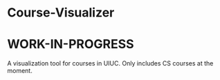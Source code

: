 # Course-Visualizer
# WORK-IN-PROGRESS
A visualization tool for courses in UIUC. Only includes CS courses at the moment. 
